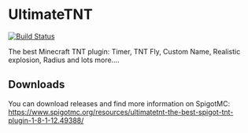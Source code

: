 # UltimateTNT
[![Build Status](https://travis-ci.org/MrMicky-FR/UltimateTNT.svg?branch=master)](https://travis-ci.org/MrMicky-FR/UltimateTNT)

The best Minecraft TNT plugin: Timer, TNT Fly, Custom Name, Realistic explosion, Radius and lots more....

## Downloads
You can download releases and find more information on SpigotMC: https://www.spigotmc.org/resources/ultimatetnt-the-best-spigot-tnt-plugin-1-8-1-12.49388/